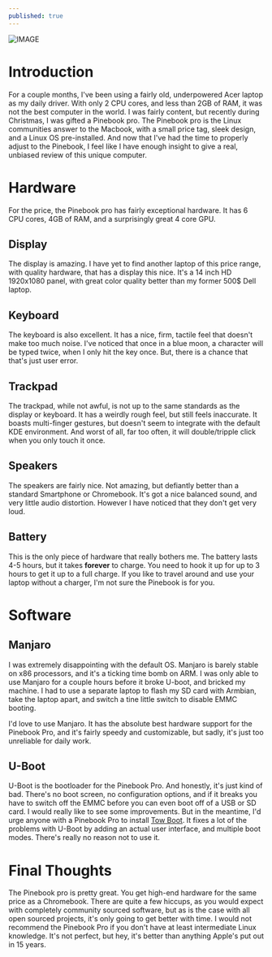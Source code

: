 ```yaml
---
published: true
---
```


![IMAGE](/images/Pinebok.png) 

# Introduction 

For a couple months, I've been using a fairly old, underpowered Acer laptop as my daily driver. With only 2 CPU cores, and less than 2GB of RAM, it was not the best computer in the world. I was fairly content, but recently during Christmas,  I was gifted a Pinebook pro. The Pinebook pro is the Linux communities answer to the Macbook, with a small price tag, sleek design, and a Linux OS pre-installed. And now that I've had the time to properly adjust to the Pinebook, I feel like I have enough insight to give a real, unbiased review of this unique computer. 

# Hardware 

For the price, the Pinebook pro has fairly exceptional hardware. It has 6 CPU cores, 4GB of RAM, and a surprisingly great 4 core GPU. 

## Display 

The display is amazing. I have yet to find another laptop of this price range, with quality hardware, that has a display this nice. It's a 14 inch HD 1920x1080 panel, with great color quality better than my former 500$ Dell laptop. 

## Keyboard 

The keyboard is also excellent. It has a nice, firm, tactile feel that doesn't make too much noise. I've noticed that once in a blue moon, a character will be typed twice, when I only hit the key once. But, there is a chance that that's just user error. 

## Trackpad 

The trackpad, while not awful, is not up to the same standards as the display or keyboard. It has a weirdly rough feel, but still feels inaccurate. It boasts multi-finger gestures, but doesn't seem to integrate with the default KDE environment. And worst of all, far too often, it will double/tripple click when you only touch it once.

## Speakers 

The speakers are fairly nice. Not amazing, but defiantly better than a standard Smartphone or Chromebook. It's got a nice balanced sound, and very little audio distortion. However I have noticed that they don't get very loud.  

## Battery 

This is the only piece of hardware that really bothers me. The battery lasts 4-5 hours, but it takes **forever** to charge. You need to hook it up for up to 3 hours to get it up to a full charge. If you like to travel around and use your laptop without a charger, I'm not sure the Pinebook is for you. 

# Software 

## Manjaro

I was extremely disappointing with the default OS. Manjaro is barely stable on x86 processors, and it's a ticking time bomb on ARM. I was only able to use Manjaro for a couple hours before it broke U-boot, and bricked my machine. I had to use a separate laptop to flash my SD card with Armbian, take the laptop apart, and switch a tine little switch to disable EMMC booting. 

I'd love to  use Manjaro. It has the absolute best hardware support for the Pinebook Pro, and it's fairly speedy and customizable, but sadly, it's just too unreliable for daily work. 

## U-Boot

U-Boot is the bootloader for the Pinebook Pro. And honestly, it's just kind of bad. There's no boot screen, no configuration options, and if it breaks you have to switch off the EMMC before you can even boot off of a USB or SD card. I would really like to see some improvements. But in the meantime, I'd urge anyone with a Pinebook Pro to install [Tow Boot](https://tow-boot.org/). It fixes a lot of the problems with U-Boot by adding an actual user interface, and multiple boot modes. There's really no reason not to use it. 

# Final Thoughts 

The Pinebook pro is pretty great. You get high-end hardware for the same price as a Chromebook. There are quite a few hiccups, as you would expect with completely community sourced software, but as is the case with all open sourced projects, it's only going to get better with time. I would not recommend the Pinebook Pro if you don't have at least intermediate Linux knowledge. It's not perfect, but hey, it's better than anything Apple's put out in 15 years. 
